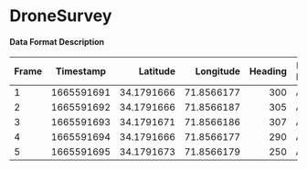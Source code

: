 # DroneSurvey

#### Data Format Description
| Frame  | Timestamp  | Latitude   | Longitude  | Heading | Flight Mode |
| -------|:----------:|-----------:|-----------:|--------:|------------:|
|   1    | 1665591691 | 34.1791666 | 71.8566177 |    300  |   AUTO      |
|   2    | 1665591692 | 34.1791666 | 71.8566187 |    305  |   AUTO      |
|   3    | 1665591693 | 34.1791671 | 71.8566186 |    307  |   AUTO      |
|   4    | 1665591694 | 34.1791666 | 71.8566177 |    290  |   AUTO      |
|   5    | 1665591695 | 34.1791673 | 71.8566179 |    250  |   AUTO      |